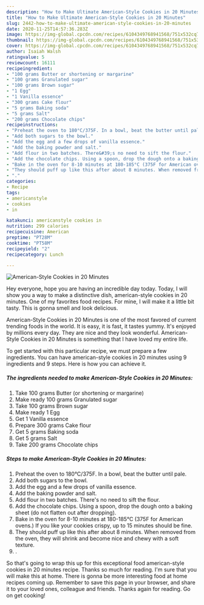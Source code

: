 ```yaml
---
description: "How to Make Ultimate American-Style Cookies in 20 Minutes"
title: "How to Make Ultimate American-Style Cookies in 20 Minutes"
slug: 2442-how-to-make-ultimate-american-style-cookies-in-20-minutes
date: 2020-11-25T14:57:36.283Z
image: https://img-global.cpcdn.com/recipes/6104349768941568/751x532cq70/american-style-cookies-in-20-minutes-recipe-main-photo.jpg
thumbnail: https://img-global.cpcdn.com/recipes/6104349768941568/751x532cq70/american-style-cookies-in-20-minutes-recipe-main-photo.jpg
cover: https://img-global.cpcdn.com/recipes/6104349768941568/751x532cq70/american-style-cookies-in-20-minutes-recipe-main-photo.jpg
author: Isaiah Walsh
ratingvalue: 5
reviewcount: 16111
recipeingredient:
- "100 grams Butter or shortening or margarine"
- "100 grams Granulated sugar"
- "100 grams Brown sugar"
- "1 Egg"
- "1 Vanilla essence"
- "300 grams Cake flour"
- "5 grams Baking soda"
- "5 grams Salt"
- "200 grams Chocolate chips"
recipeinstructions:
- "Preheat the oven to 180°C/375F. In a bowl, beat the butter until pale."
- "Add both sugars to the bowl."
- "Add the egg and a few drops of vanilla essence."
- "Add the baking powder and salt."
- "Add flour in two batches. There&#39;s no need to sift the flour."
- "Add the chocolate chips. Using a spoon, drop the dough onto a baking sheet (do not flatten out after dropping)."
- "Bake in the oven for 8-10 minutes at 180-185°C (375F for American ovens.) If you like your cookies crispy, up to 15 minutes should be fine."
- "They should puff up like this after about 8 minutes. When removed from the oven, they will shrink and become nice and chewy with a soft texture."
- "."
categories:
- Recipe
tags:
- americanstyle
- cookies
- in

katakunci: americanstyle cookies in 
nutrition: 299 calories
recipecuisine: American
preptime: "PT28M"
cooktime: "PT58M"
recipeyield: "2"
recipecategory: Lunch

---
```



![American-Style Cookies in 20 Minutes](https://img-global.cpcdn.com/recipes/6104349768941568/751x532cq70/american-style-cookies-in-20-minutes-recipe-main-photo.jpg)

Hey everyone, hope you are having an incredible day today. Today, I will show you a way to make a distinctive dish, american-style cookies in 20 minutes. One of my favorites food recipes. For mine, I will make it a little bit tasty. This is gonna smell and look delicious.



American-Style Cookies in 20 Minutes is one of the most favored of current trending foods in the world. It is easy, it is fast, it tastes yummy. It's enjoyed by millions every day. They are nice and they look wonderful. American-Style Cookies in 20 Minutes is something that I have loved my entire life.


To get started with this particular recipe, we must prepare a few ingredients. You can have american-style cookies in 20 minutes using 9 ingredients and 9 steps. Here is how you can achieve it.

<!--inarticleads1-->

##### The ingredients needed to make American-Style Cookies in 20 Minutes:

1. Take 100 grams Butter (or shortening or margarine)
1. Make ready 100 grams Granulated sugar
1. Take 100 grams Brown sugar
1. Make ready 1 Egg
1. Get 1 Vanilla essence
1. Prepare 300 grams Cake flour
1. Get 5 grams Baking soda
1. Get 5 grams Salt
1. Take 200 grams Chocolate chips




<!--inarticleads2-->

##### Steps to make American-Style Cookies in 20 Minutes:

1. Preheat the oven to 180°C/375F. In a bowl, beat the butter until pale.
1. Add both sugars to the bowl.
1. Add the egg and a few drops of vanilla essence.
1. Add the baking powder and salt.
1. Add flour in two batches. There&#39;s no need to sift the flour.
1. Add the chocolate chips. Using a spoon, drop the dough onto a baking sheet (do not flatten out after dropping).
1. Bake in the oven for 8-10 minutes at 180-185°C (375F for American ovens.) If you like your cookies crispy, up to 15 minutes should be fine.
1. They should puff up like this after about 8 minutes. When removed from the oven, they will shrink and become nice and chewy with a soft texture.
1. .




So that's going to wrap this up for this exceptional food american-style cookies in 20 minutes recipe. Thanks so much for reading. I'm sure that you will make this at home. There is gonna be more interesting food at home recipes coming up. Remember to save this page in your browser, and share it to your loved ones, colleague and friends. Thanks again for reading. Go on get cooking!
